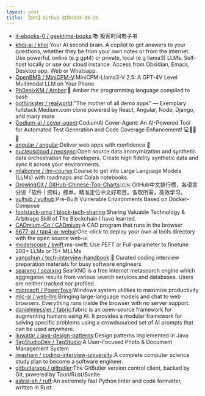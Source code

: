 ```yaml
---
layout: post
title: 【Bot】Github 趋势2024-05-25
---
```


* [it-ebooks-0 / geektime-books](https://github.com/it-ebooks-0/geektime-books):📚 极客时间电子书
* [khoj-ai / khoj](https://github.com/khoj-ai/khoj):Your AI second brain. A copilot to get answers to your questions, whether they be from your own notes or from the internet. Use powerful, online (e.g gpt4) or private, local (e.g llama3) LLMs. Self-host locally or use our cloud instance. Access from Obsidian, Emacs, Desktop app, Web or Whatsapp.
* [OpenBMB / MiniCPM-V](https://github.com/OpenBMB/MiniCPM-V):MiniCPM-Llama3-V 2.5: A GPT-4V Level Multimodal LLM on Your Phone
* [Ph0enixKM / Amber](https://github.com/Ph0enixKM/Amber):💎 Amber the programming language compiled to bash
* [gothinkster / realworld](https://github.com/gothinkster/realworld):"The mother of all demo apps" — Exemplary fullstack Medium.com clone powered by React, Angular, Node, Django, and many more
* [Codium-ai / cover-agent](https://github.com/Codium-ai/cover-agent):CodiumAI Cover-Agent: An AI-Powered Tool for Automated Test Generation and Code Coverage Enhancement! 💻🤖🧪🐞
* [angular / angular](https://github.com/angular/angular):Deliver web apps with confidence 🚀
* [nucleuscloud / neosync](https://github.com/nucleuscloud/neosync):Open source data anonymization and synthetic data orchestration for developers. Create high fidelity synthetic data and sync it across your environments.
* [mlabonne / llm-course](https://github.com/mlabonne/llm-course):Course to get into Large Language Models (LLMs) with roadmaps and Colab notebooks.
* [GrowingGit / GitHub-Chinese-Top-Charts](https://github.com/GrowingGit/GitHub-Chinese-Top-Charts):🇨🇳 GitHub中文排行榜，各语言分设「软件 | 资料」榜单，精准定位中文好项目。各取所需，高效学习。
* [vulhub / vulhub](https://github.com/vulhub/vulhub):Pre-Built Vulnerable Environments Based on Docker-Compose
* [foolstack-omg / block-tech-sharing](https://github.com/foolstack-omg/block-tech-sharing):Sharing Valuable Technology & Arbitrage Skill of The Blockchain I have learned.
* [CADmium-Co / CADmium](https://github.com/CADmium-Co/CADmium):A CAD program that runs in the browser
* [6677-ai / tap4-ai-webui](https://github.com/6677-ai/tap4-ai-webui):One-click to deploy your own ai tools directory with the open source web-ui
* [modelscope / swift](https://github.com/modelscope/swift):ms-swift: Use PEFT or Full-parameter to finetune 200+ LLMs or 15+ MLLMs
* [yangshun / tech-interview-handbook](https://github.com/yangshun/tech-interview-handbook):💯 Curated coding interview preparation materials for busy software engineers
* [searxng / searxng](https://github.com/searxng/searxng):SearXNG is a free internet metasearch engine which aggregates results from various search services and databases. Users are neither tracked nor profiled.
* [microsoft / PowerToys](https://github.com/microsoft/PowerToys):Windows system utilities to maximize productivity
* [mlc-ai / web-llm](https://github.com/mlc-ai/web-llm):Bringing large-language models and chat to web browsers. Everything runs inside the browser with no server support.
* [danielmiessler / fabric](https://github.com/danielmiessler/fabric):fabric is an open-source framework for augmenting humans using AI. It provides a modular framework for solving specific problems using a crowdsourced set of AI prompts that can be used anywhere.
* [iluwatar / java-design-patterns](https://github.com/iluwatar/java-design-patterns):Design patterns implemented in Java
* [TagStudioDev / TagStudio](https://github.com/TagStudioDev/TagStudio):A User-Focused Photo & Document Management System
* [jwasham / coding-interview-university](https://github.com/jwasham/coding-interview-university):A complete computer science study plan to become a software engineer.
* [gitbutlerapp / gitbutler](https://github.com/gitbutlerapp/gitbutler):The GitButler version control client, backed by Git, powered by Tauri/Rust/Svelte
* [astral-sh / ruff](https://github.com/astral-sh/ruff):An extremely fast Python linter and code formatter, written in Rust.
